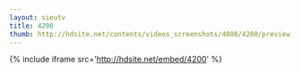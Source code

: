 ```yaml
---
layout: sieutv
title: 4200
thumb: http://hdsite.net/contents/videos_screenshots/4000/4200/preview_360p.mp4.jpg
---
```

{% include iframe src='http://hdsite.net/embed/4200' %}
 

